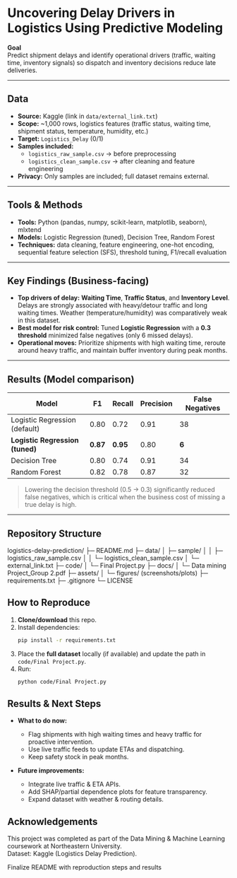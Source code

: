 # Uncovering Delay Drivers in Logistics Using Predictive Modeling

**Goal**  
Predict shipment delays and identify operational drivers (traffic, waiting time, inventory signals) so dispatch and inventory decisions reduce late deliveries.

---

## Data  
- **Source:** Kaggle (link in `data/external_link.txt`)  
- **Scope:** ~1,000 rows, logistics features (traffic status, waiting time, shipment status, temperature, humidity, etc.)  
- **Target:** `Logistics_Delay` (0/1)  
- **Samples included:**  
  - `logistics_raw_sample.csv` → before preprocessing  
  - `logistics_clean_sample.csv` → after cleaning and feature engineering  
- **Privacy:** Only samples are included; full dataset remains external.

---

## Tools & Methods  
- **Tools:** Python (pandas, numpy, scikit-learn, matplotlib, seaborn), mlxtend  
- **Models:** Logistic Regression (tuned), Decision Tree, Random Forest  
- **Techniques:** data cleaning, feature engineering, one-hot encoding, sequential feature selection (SFS), threshold tuning, F1/recall evaluation

---

## Key Findings (Business-facing)
- **Top drivers of delay:** **Waiting Time**, **Traffic Status**, and **Inventory Level**. Delays are strongly associated with heavy/detour traffic and long waiting times. Weather (temperature/humidity) was comparatively weak in this dataset.  
- **Best model for risk control:** Tuned **Logistic Regression** with a **0.3 threshold** minimized false negatives (only 6 missed delays).  
- **Operational moves:** Prioritize shipments with high waiting time, reroute around heavy traffic, and maintain buffer inventory during peak months.

---

## Results (Model comparison)

| Model                     | F1  | Recall | Precision | False Negatives |
|---------------------------|-----|--------|-----------|-----------------|
| Logistic Regression (default) | 0.80 | 0.72   | 0.91      | 38              |
| **Logistic Regression (tuned)** | **0.87** | **0.95** | 0.80      | **6**              |
| Decision Tree             | 0.80 | 0.74   | 0.91      | 34              |
| Random Forest             | 0.82 | 0.78   | 0.87      | 32              |

> Lowering the decision threshold (0.5 → 0.3) significantly reduced false negatives, which is critical when the business cost of missing a true delay is high.

---

## Repository Structure

logistics-delay-prediction/
├─ README.md
├─ data/
│ ├─ sample/
│ │ ├─ logistics_raw_sample.csv
│ │ └─ logistics_clean_sample.csv
│ └─ external_link.txt
├─ code/
│ └─ Final Project.py
├─ docs/
│ └─ Data mining Project_Group 2.pdf
├─ assets/
│ └─ figures/ (screenshots/plots)
├─ requirements.txt
├─ .gitignore
└─ LICENSE

## How to Reproduce
1. **Clone/download** this repo.  
2. Install dependencies:  
   ```bash
   pip install -r requirements.txt
3. Place the **full dataset** locally (if available) and update the path in `code/Final Project.py`.  
4. Run:  
   ```bash
   python code/Final Project.py

## Results & Next Steps
- **What to do now:**  
  - Flag shipments with high waiting times and heavy traffic for proactive intervention.  
  - Use live traffic feeds to update ETAs and dispatching.  
  - Keep safety stock in peak months.  

- **Future improvements:**  
  - Integrate live traffic & ETA APIs.  
  - Add SHAP/partial dependence plots for feature transparency.  
  - Expand dataset with weather & routing details.  

## Acknowledgements
This project was completed as part of the Data Mining & Machine Learning coursework at Northeastern University.  
Dataset: Kaggle (Logistics Delay Prediction).  


Finalize README with reproduction steps and results

